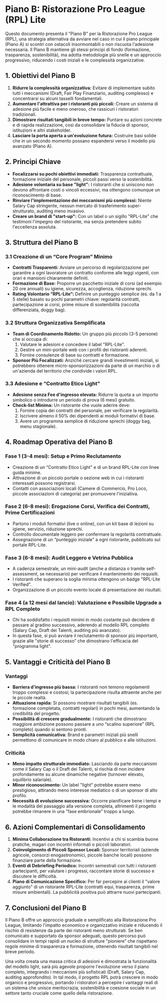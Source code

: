 # Piano B: Ristorazione Pro League (RPL) Lite

Questo documento presenta il "Piano B" per la Ristorazione Pro League (RPL), una strategia alternativa da avviare nel caso in cui il piano principale (Piano A) si scontri con ostacoli insormontabili o non riscuota l'adesione necessaria. Il Piano B mantiene gli stessi principi di fondo (formazione, trasparenza, sostenibilità), ma adotta metodologie più snelle e un approccio progressivo, riducendo i costi iniziali e le complessità organizzative.

## 1. Obiettivi del Piano B

1.  **Ridurre la complessità organizzativa:** Evitare di implementare subito tutti i meccanismi (Draft, Fair Play Finanziario, auditing complesso) e concentrarsi su alcuni tasselli fondamentali.
2.  **Aumentare l'attrattiva per i ristoranti più piccoli:** Creare un sistema di adesione più facile e meno oneroso, che rassicuri i ristoratori tradizionali.
3.  **Dimostrare risultati tangibili in breve tempo:** Puntare su azioni concrete e di rapida realizzazione, così da consolidare la fiducia di sponsor, istituzioni e altri stakeholder.
4.  **Lasciare la porta aperta a un'evoluzione futura:** Costruire basi solide che in un secondo momento possano espandersi verso il modello più avanzato (Piano A).

## 2. Principi Chiave

*   **Focalizzarsi su pochi obiettivi immediati:** Trasparenza contrattuale, formazione iniziale del personale, piccoli passi verso la sostenibilità.
*   **Adesione volontaria su base "light":** I ristoranti che si uniscono non devono affrontare costi o vincoli eccessivi, ma ottengono comunque un riconoscimento di base.
*   **Rinviare l'implementazione dei meccanismi più complessi:** Niente Salary Cap stringente, nessun mercato di trasferimento super-strutturato, auditing meno invasivo.
*   **Creare un brand di "start-up":** Con un label o un sigillo "RPL-Lite" che testimoni l'impegno del ristorante, ma senza pretendere subito l'eccellenza assoluta.

## 3. Struttura del Piano B

### 3.1 Creazione di un “Core Program” Minimo

*   **Contratti Trasparenti:** Avviare un percorso di regolarizzazione per garantire a ogni lavoratore un contratto conforme alle leggi vigenti, con orari e mansioni chiaramente definiti.
*   **Formazione di Base:** Proporre un pacchetto iniziale di corsi (ad esempio 20 ore annuali) su igiene, sicurezza, accoglienza, riduzione sprechi.
*   **Rating Volontario “RPL-Lite”:** Definire un punteggio semplice (es. da 1 a 5 stelle) basato su pochi parametri chiave: regolarità contratti, partecipazione ai corsi, prime misure di sostenibilità (raccolta differenziata, doggy bag).

### 3.2 Struttura Organizzativa Semplificata

*   **Team di Coordinamento Ridotto:** Un gruppo più piccolo (3-5 persone) che si occupa di:
    1.  Valutare le adesioni e concedere il label "RPL-Lite".
    2.  Gestire un mini-portale web con i profili dei ristoranti aderenti.
    3.  Fornire consulenze di base su contratti e formazione.
*   **Sponsor Più Focalizzati:** Anziché cercare grandi investimenti iniziali, si potrebbero ottenere micro-sponsorizzazioni da parte di un marchio o di un'azienda del territorio che condivide i valori RPL.

### 3.3 Adesione e “Contratto Etico Light"

*   **Adesione senza Fee d'ingresso elevata:** Ridurre la quota a un importo simbolico o introdurre un periodo di prova (6 mesi) gratuito.
*   **Check-list Minima:** Un ristorante che vuole aderire deve:
    1.  Fornire copia dei contratti del personale, per verificare la regolarità.
    2.  Iscrivere almeno il 50% dei dipendenti ai moduli formativi di base.
    3.  Avere un programma semplice di riduzione sprechi (doggy bag, menu stagionale).

## 4. Roadmap Operativa del Piano B

### Fase 1 (3-4 mesi): Setup e Primo Reclutamento

*   Creazione di un “Contratto Etico Light" e di un brand RPL-Lite con linee guida minime.
*   Attivazione di un piccolo portale o sezione web in cui i ristoranti interessati possono registrarsi.
*   Contatti con associazioni locali (Camere di Commercio, Pro Loco, piccole associazioni di categoria) per promuovere l'iniziativa.

### Fase 2 (6-8 mesi): Erogazione Corsi, Verifica dei Contratti, Prime Certificazioni

*   Partono i moduli formativi (live o online), con un kit base di lezioni su igiene, servizio, riduzione sprechi.
*   Controllo documentale leggero per confermare la regolarità contrattuale.
*   Assegnazione di un “punteggio iniziale” a ogni ristorante, pubblicato sul portale RPL-Lite.

### Fase 3 (6-8 mesi): Audit Leggero e Vetrina Pubblica

*   A cadenza semestrale, un mini-audit (anche a distanza o tramite self-assessment, se necessario) per verificare il mantenimento dei requisiti.
*   I ristoranti che superano la soglia minima ottengono un badge "RPL-Lite Verified".
*   Organizzazione di un piccolo evento locale di presentazione dei risultati.

### Fase 4 (a 12 mesi dal lancio): Valutazione e Possibile Upgrade a RPL Completo

*   Chi ha soddisfatto i requisiti minimi in modo costante può decidere di passare al gradino successivo, aderendo al modello RPL completo (Salary Cap, Draft dei Talenti, auditing più avanzato).
*   In questa fase, si può avviare il reclutamento di sponsor più importanti, grazie alle "storie di successo” che dimostrano l'efficacia del "programma light".

## 5. Vantaggi e Criticità del Piano B

### Vantaggi

*   **Barriera d'ingresso più bassa:** I ristoranti non temono regolamenti troppo complessi e costosi; la partecipazione risulta attraente anche per le piccole realtà.
*   **Attuazione rapida:** Si possono mostrare risultati tangibili (es. formazione completata, contratti regolari) in pochi mesi, aumentando la credibilità del progetto.
*   **Possibilità di crescere gradualmente:** I ristoranti che dimostrano maggiore ambizione possono passare a uno “scalino superiore” (RPL completo) quando si sentono pronti.
*   **Semplicità comunicativa:** Brand e parametri iniziali più snelli permettono di comunicare in modo chiaro al pubblico e alle istituzioni.

### Criticità

*   **Meno impatto strutturale immediato:** Lasciando da parte meccanismi come il Salary Cap o il Draft dei Talenti, si rischia di non incidere profondamente su alcune dinamiche negative (turnover elevato, squilibrio salariale).
*   **Minor riconoscimento:** Un label "light" potrebbe essere meno prestigioso, attirando meno interesse mediatico o di un sponsor di alto profilo.
*   **Necessità di evoluzione successiva:** Occorre pianificare bene i tempi e le modalità del passaggio alla versione completa, altrimenti il progetto potrebbe rimanere in una "fase embrionale” troppo a lungo.

## 6. Azioni Complementari di Consolidamento

1.  **Minima Collaborazione tra Ristoranti:** Incentivi a chi si scambia buone pratiche, magari con incontri informali o piccoli laboratori.
2.  **Coinvolgimento di Piccoli Sponsor Locali:** Sponsor territoriali (aziende agricole, consorzi enogastronomici, piccole banche locali) possono finanziare parte della formazione.
3.  **Eventi di Debriefing Periodico:** Incontri semestrali con tutti i ristoranti partecipanti, per valutare i progressi, raccontare storie di successo e discutere le difficoltà.
4.  **Piano di Comunicazione Specifico:** Per far percepire ai clienti il "valore aggiunto" di un ristorante RPL-Lite (contratti equi, trasparenza, prime misure ambientali). La pubblicità positiva può attrarre nuovi partecipanti.

## 7. Conclusioni del Piano B

Il Piano B offre un approccio graduale e semplificato alla Ristorazione Pro League, limitando l'impatto economico e organizzativo iniziale e riducendo il rischio di resistenze da parte dei ristoranti meno strutturati. Se ben comunicato e supportato da sponsor adeguati, questo percorso può consolidare in tempi rapidi un nucleo di strutture "pioniere” che rispettano regole minime di trasparenza e formazione, ottenendo risultati tangibili nel breve periodo.

Una volta creata una massa critica di adesioni e dimostrata la funzionalità del modello light, sarà più agevole proporre l'evoluzione verso il piano completo, integrando i meccanismi più sofisticati (Draft, Salary Cap, auditing approfondito). In tal modo, il progetto RPL potrà crescere in modo organico e progressivo, portando i ristoratori a percepire i vantaggi reali di un sistema che unisce meritocrazia, sostenibilità e coesione sociale in un settore tanto cruciale come quello della ristorazione.

